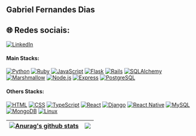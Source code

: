 ##  Gabriel Fernandes Dias <br>

## 🌐 Redes sociais:
[![LinkedIn](https://img.shields.io/badge/LinkedIn-%230077B5.svg?logo=linkedin&logoColor=white)](https://www.linkedin.com/in/gabriel-fernandes082/) 

#### Main Stacks:
[![Python](https://img.shields.io/badge/-Python-3776AB?style=for-the-badge&logo=python&logoColor=white)](https://www.python.org/)
[![Ruby](https://img.shields.io/badge/-Ruby-CC342D?style=for-the-badge&logo=ruby&logoColor=white)](https://www.ruby-lang.org/)
[![JavaScript](https://img.shields.io/badge/-JavaScript-F7DF1E?style=for-the-badge&logo=javascript&logoColor=black)](https://developer.mozilla.org/pt-BR/docs/Web/JavaScript)
[![Flask](https://img.shields.io/badge/-Flask-000000?style=for-the-badge&logo=flask&logoColor=white)](https://flask.palletsprojects.com/)
[![Rails](https://img.shields.io/badge/-Rails-CC0000?style=for-the-badge&logo=ruby-on-rails&logoColor=white)](https://rubyonrails.org/)
[![SQLAlchemy](https://img.shields.io/badge/-SQLAlchemy-FCA121?style=for-the-badge&logo=sqlalchemy&logoColor=white)](https://www.sqlalchemy.org/)
[![Marshmallow](https://img.shields.io/badge/-Marshmallow-990066?style=for-the-badge&logo=python&logoColor=white)](https://marshmallow.readthedocs.io/)
[![Node.js](https://img.shields.io/badge/-Node.js-339933?style=for-the-badge&logo=node.js&logoColor=white)](https://nodejs.org/)
[![Express](https://img.shields.io/badge/-Express-000000?style=for-the-badge&logo=express&logoColor=white)](https://expressjs.com/)
[![PostgreSQL](https://img.shields.io/badge/-PostgreSQL-336791?style=for-the-badge&logo=postgresql&logoColor=white)](https://www.postgresql.org/)
#### Others Stacks:
[![HTML](https://img.shields.io/badge/-HTML5-E34F26?style=for-the-badge&logo=html5&logoColor=white)](https://developer.mozilla.org/pt-BR/docs/Web/HTML)
[![CSS](https://img.shields.io/badge/-CSS3-1572B6?style=for-the-badge&logo=css3&logoColor=white)](https://developer.mozilla.org/pt-BR/docs/Web/CSS)
[![TypeScript](https://img.shields.io/badge/-TypeScript-3178C6?style=for-the-badge&logo=typescript&logoColor=white)](https://www.typescriptlang.org/)
[![React](https://img.shields.io/badge/-React-61DAFB?style=for-the-badge&logo=react&logoColor=black)](https://reactjs.org/)
[![Django](https://img.shields.io/badge/-Django-092E20?style=for-the-badge&logo=django&logoColor=white)](https://www.djangoproject.com/)
[![React Native](https://img.shields.io/badge/-React_Native-61DAFB?style=for-the-badge&logo=react&logoColor=black)](https://reactnative.dev/)
[![MySQL](https://img.shields.io/badge/-MySQL-4479A1?style=for-the-badge&logo=mysql&logoColor=white)](https://www.mysql.com/)
[![MongoDB](https://img.shields.io/badge/-MongoDB-47A248?style=for-the-badge&logo=mongodb&logoColor=white)](https://www.mongodb.com/)
[![Linux](https://img.shields.io/badge/-Linux-FCC624?style=for-the-badge&logo=linux&logoColor=black)](https://www.linux.org/)



| <a href="https://github.com/anuraghazra/github-readme-stats"><img align="center" src="https://github-readme-stats.vercel.app/api?username=BielFernandes&show_icons=true&include_all_commits=true&theme=buefy&hide_border=true" alt="Anurag's github stats" /></a> | <a href="https://github.com/anuraghazra/github-readme-stats"><img align="center" src="https://github-readme-stats.vercel.app/api/top-langs/?username=BielFernandes&layout=compact&theme=buefy&hide_border=true" /></a> |
| ------------- | ------------- |
